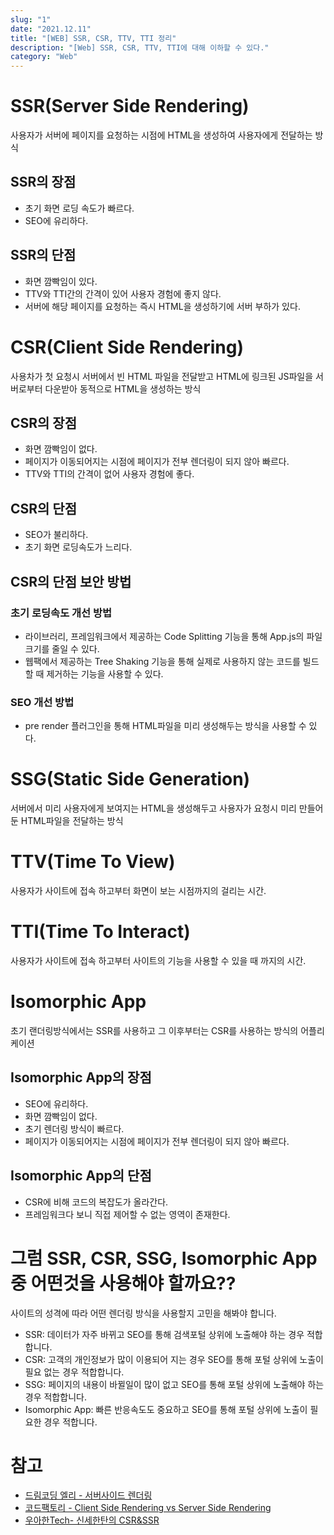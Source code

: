 ```yaml
---
slug: "1"
date: "2021.12.11"
title: "[WEB] SSR, CSR, TTV, TTI 정리"
description: "[Web] SSR, CSR, TTV, TTI에 대해 이하할 수 있다."
category: "Web"
---
```


# SSR(Server Side Rendering)

사용자가 서버에 페이지를 요청하는 시점에 HTML을 생성하여 사용자에게 전달하는 방식

## SSR의 장점

- 초기 화면 로딩 속도가 빠르다.
- SEO에 유리하다.

## SSR의 단점

- 화면 깜빡임이 있다.
- TTV와 TTI간의 간격이 있어 사용자 경험에 좋지 않다.
- 서버에 해당 페이지를 요청하는 즉시 HTML을 생성하기에 서버 부하가 있다.

# CSR(Client Side Rendering)

사용차가 첫 요청시 서버에서 빈 HTML 파일을 전달받고 HTML에 링크된 JS파일을 서버로부터 다운받아 동적으로 HTML을 생성하는 방식

## CSR의 장점

- 화면 깜빡임이 없다.
- 페이지가 이동되어지는 시점에 페이지가 전부 렌더링이 되지 않아 빠르다.
- TTV와 TTI의 간격이 없어 사용자 경험에 좋다.

## CSR의 단점

- SEO가 불리하다.
- 초기 화면 로딩속도가 느리다.

## CSR의 단점 보안 방법

### 초기 로딩속도 개선 방법

- 라이브러리, 프레임워크에서 제공하는 Code Splitting 기능을 통해 App.js의 파일 크기를 줄일 수 있다.
- 웹팩에서 제공하는 Tree Shaking 기능을 통해 실제로 사용하지 않는 코드를 빌드할 때 제거하는 기능을 사용할 수 있다.

### SEO 개선 방법

- pre render 플러그인을 통해 HTML파일을 미리 생성해두는 방식을 사용할 수 있다.

# SSG(Static Side Generation)

서버에서 미리 사용자에게 보여지는 HTML을 생성해두고 사용자가 요청시 미리 만들어 둔 HTML파일을 전달하는 방식

# TTV(Time To View)

사용자가 사이트에 접속 하고부터 화면이 보는 시점까지의 걸리는 시간.

# TTI(Time To Interact)

사용자가 사이트에 접속 하고부터 사이트의 기능을 사용할 수 있을 때 까지의 시간.

# Isomorphic App

초기 랜더링방식에서는 SSR를 사용하고 그 이후부터는 CSR를 사용하는 방식의 어플리케이션

## Isomorphic App의 장점

- SEO에 유리하다.
- 화면 깜빡임이 없다.
- 초기 렌더링 방식이 빠르다.
- 페이지가 이동되어지는 시점에 페이지가 전부 렌더링이 되지 않아 빠르다.

## Isomorphic App의 단점

- CSR에 비해 코드의 복잡도가 올라간다.
- 프레임워크다 보니 직접 제어할 수 없는 영역이 존재한다.

# 그럼 SSR, CSR, SSG, Isomorphic App 중 어떤것을 사용해야 할까요??

사이트의 성격에 따라 어떤 렌더링 방식을 사용할지 고민을 해봐야 합니다.

- SSR: 데이터가 자주 바뀌고 SEO를 통해 검색포털 상위에 노출해야 하는 경우 적합합니다.
- CSR: 고객의 개인정보가 많이 이용되어 지는 경우 SEO를 통해 포털 상위에 노출이 필요 없는 경우 적합합니다.
- SSG: 페이지의 내용이 바뀔일이 많이 없고 SEO를 통해 포털 상위에 노출해야 하는 경우 적합합니다.
- Isomorphic App: 빠른 반응속도도 중요하고 SEO를 통해 포털 상위에 노출이 필요한 경우 적합니다.

# 참고

- [드림코딩 엘리 - 서버사이드 렌더링](https://www.youtube.com/watch?v=iZ9csAfU5Os)
- [코드팩토리 - Client Side Rendering vs Server Side Rendering](https://www.youtube.com/watch?v=5W72UHb-9iI)
- [우아한Tech- 신세한탄의 CSR&SSR](https://www.youtube.com/watch?v=YuqB8D6eCKE)
